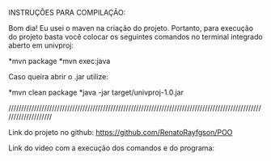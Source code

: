 INSTRUÇÕES PARA COMPILAÇÃO: 

Bom dia! Eu usei o maven na criação do projeto. Portanto, para execução do projeto basta você colocar os seguintes comandos no terminal integrado aberto em univproj: 

*mvn package
*mvn exec:java

Caso queira abrir o .jar utilize:

*mvn clean package
*java -jar target/univproj-1.0.jar

////////////////////////////////////////////////////////////////////////////////////////////////////////////////////

Link do projeto no github: 
https://github.com/RenatoRayfgson/POO

Link do video com a execução dos comandos e do programa:
